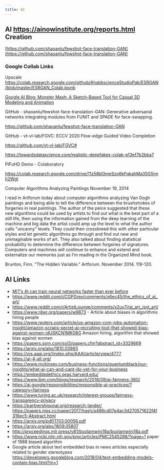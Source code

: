 ```yaml
---
title: AI
---
```


## AI https://ainowinstitute.org/reports.html Creation

[https://github.com/shaoanlu/fewshot-face-translation-GAN](https://github.com/shaoanlu/fewshot-face-translation-GAN)

### Google Collab Links

Upscale https://colab.research.google.com/github/AhabbscienceStudioPak/ESRGAN/blob/master/ESRGAN_Colab.ipynb

[Google AI Blog: Monster Mash: A Sketch-Based Tool for Casual 3D Modeling and Animation](https://ai.googleblog.com/2021/04/monster-mash-sketch-based-tool-for.html?m=1)

GitHub - shaoanlu/fewshot-face-translation-GAN: Generative adversarial networks integrating modules from FUNIT and SPADE for face-swapping.

https://github.com/shaoanlu/fewshot-face-translation-GAN

GitHub - vt-vl-lab/FGVC: ECCV 2020 Flow-edge Guided Video Completion

https://github.com/vt-vl-lab/FGVC#

https://towardsdatascience.com/realistic-deepfakes-colab-e13ef7b2bba7

PIFuHD Demo - Colaboratory

https://colab.research.google.com/drive/11z58bl3meSzo6kFqkahMa35G5jmh2Wgt

Computer Algorithms Analyzing Paintings November 19, 2014

I read in Artforum today about computer algorithms analyzing Van Gogh paintings and being able to tell the difference between the brushstrokes of forgeries in real paintings. The author of the peice suggested that these new algorithms could be used by artists to find out what is the best part of a still life, then using the information gained from the deep learning of the machine and big data the artist could amp up the level to what the author calls "uncanny" levels. They could then crossbreed this with other particular styles and let genetic algorithms go through and find out new and unimaginable works of art. They also talked about finding statistical probability to determine the difference between forgeries of signatures. Computers and machines will continue to enhance and extend and externalize our memories just as I'm reading in the Organized Mind book.

Brunton, Finn. "The Hidden Variable." Artforum. November 2014. 119-120.

## AI Links

- [MIT’s AI can train neural networks faster than ever before](https://www.engadget.com/2019/03/22/mit-ai-automated-neural-network-design/)
- https://www.reddit.com/r/CGPGrey/comments/x6ec45/the_ethics_of_ai_art/
- https://www.reddit.com/r/ArtistLounge/comments/x2uy7j/ai_art_isnt_art/
- https://www.nber.org/papers/w9873 - Article about biases in algorithms hiring people
- https://www.reuters.com/article/us-amazon-com-jobs-automation-insight/amazon-scraps-secret-ai-recruiting-tool-that-showed-bias-against-women-idUSKCN1MK08G Amazon hiring, algorithm that showed bias against women
- https://papers.ssrn.com/sol3/papers.cfm?abstract_id=3329669
- https://arxiv.org/abs/1810.03993
- https://ojs.aaai.org//index.php/AAAI/article/view/4777
- https://ai-4-all.org/
- https://www.mckinsey.com/business-functions/quantumblack/our-insights/what-ai-can-and-cant-do-yet-for-your-business
- https://embeddedethics.seas.harvard.edu/
- https://www.ibm.com/blogs/research/2018/09/ai-fairness-360/
- https://ai.google/responsibilities/responsible-ai-practices/?category=fairness
- https://www.turing.ac.uk/research/interest-groups/fairness-transparency-privacy
- https://partnershiponai.org/research-lander/ https://papers.nips.cc/paper/2017/hash/a486cd07e4ac3d270571622f4f316ec5-Abstract.html
- https://arxiv.org/pdf/1703.00056.pdf
- https://arxiv.org/abs/1609.05807
- http://proceedings.mlr.press/v81/buolamwini18a/buolamwini18a.pdf
- https://www.ncbi.nlm.nih.gov/pmc/articles/PMC2545288/?page=1 paper of 1988 biased algorithm
- Google article about text embedded bias in news articles especially related to gender stereotypes https://developers.googleblog.com/2018/04/text-embedding-models-contain-bias.html?m=1
